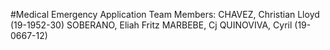 #Medical Emergency Application 
Team Members:
    CHAVEZ, Christian Lloyd (19-1952-30)
    SOBERANO, Eliah Fritz
    MARBEBE, Cj
    QUINOVIVA, Cyril (19-0667-12)
